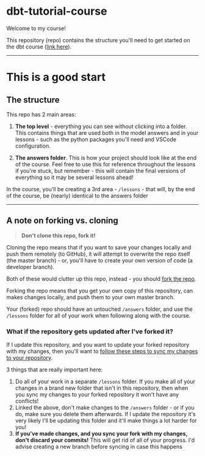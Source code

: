 # dbt-tutorial-course

Welcome to my course!

This repository (repo) contains the structure you'll need to get started on the dbt course ([link here](https://www.udemy.com/course/mastering-dbt-data-build-tool-bootcamp/?referralCode=FFF494163B7B9E5E846F)).

---
# This is a good start
## The structure
This repo has 2 main areas:
1. **The top level** - everything you can see without clicking into a folder. This contains things that are used both in the model answers and in your lessons - such as the python packages you'll need and VSCode configuration.

2. **The answers folder**. This is how your project should look like at the end of the course. Feel free to use this for reference throughout the lessons if you're stuck, but remember - this will contain the final versions of everything so it may be several lessons ahead!

In the course, you'll be creating a 3rd area - `/lessons` - that will, by the end of the course, be (nearly) identical to the answers folder

---
## A note on forking vs. cloning
> **Don't clone this repo, fork it!**

Cloning the repo means that if you want to save your changes locally and push them remotely (to GitHub), it will attempt to overwrite the repo itself (the master branch) - or, you'll have to create your own version of code (a developer branch).

Both of these would clutter up this repo, instead - you should [fork the repo](https://docs.github.com/en/get-started/quickstart/fork-a-repo).

Forking the repo means that you get your own copy of this repository, can makes changes locally, and push them to your own master branch.

Your (forked) repo should have an untouched `/answers` folder, and use the `/lessons` folder for all of your work when following along with the course.

### What if the repository gets updated after I've forked it?

If I update this repository, and you want to update your forked repository with my changes, then you'll want to [follow these steps to sync my changes to your repository](https://docs.github.com/en/pull-requests/collaborating-with-pull-requests/working-with-forks/syncing-a-fork).

3 things that are really important here:
1. Do all of your work in a separate `/lessons` folder. If you make all of your changes in a brand new folder that isn't in this repository, then when you sync my changes to your forked repository it won't have any conflicts!
2. Linked the above, don't make changes to the `/answers` folder - or if you do, make sure you delete them afterwards. If I update the repository it's very likely I'll be updating this folder and it'll make things a lot harder for you!
3. **If you've made changes, and you sync your fork with my changes, don't discard your commits!** This will get rid of all of your progress. I'd advise creating a new branch before syncing in case this happens

